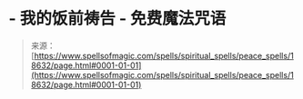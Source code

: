 <!--yml

category: 未分类

date: 2024-06-12 19:00:21

-->

# -   我的饭前祷告 - 免费魔法咒语

> 来源：[https://www.spellsofmagic.com/spells/spiritual_spells/peace_spells/18632/page.html#0001-01-01](https://www.spellsofmagic.com/spells/spiritual_spells/peace_spells/18632/page.html#0001-01-01)
